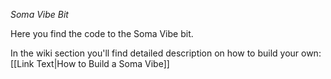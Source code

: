 *Soma Vibe Bit*

Here you find the code to the Soma Vibe bit.

In the wiki section you'll find detailed description on how to build your own: [[Link Text|How to Build a Soma Vibe]]

<!--
**somaBits/somabits** is a ✨ _special_ ✨ repository because its `README.md` (this file) appears on your GitHub profile.

Here are some ideas to get you started:

- 🔭 I’m currently working on ...
- 🌱 I’m currently learning ...
- 👯 I’m looking to collaborate on ...
- 🤔 I’m looking for help with ...
- 💬 Ask me about ...
- 📫 How to reach me: ...
- 😄 Pronouns: ...
- ⚡ Fun fact: ...
-->
